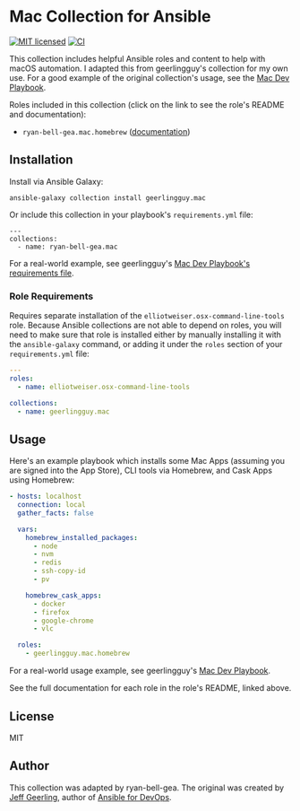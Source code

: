 # Mac Collection for Ansible

[![MIT licensed][badge-license]][link-license]
[![CI][badge-gh-actions]][link-gh-actions]

This collection includes helpful Ansible roles and content to help with macOS automation. I adapted this from geerlingguy's collection for my own use. For a good example of the original collection's usage, see the [Mac Dev Playbook](https://github.com/geerlingguy/mac-dev-playbook).

Roles included in this collection (click on the link to see the role's README and documentation):

  - `ryan-bell-gea.mac.homebrew` ([documentation](https://github.com/ryan-bell-gea/ansible-collection-mac/blob/master/roles/homebrew/README.md))

## Installation

Install via Ansible Galaxy:

```
ansible-galaxy collection install geerlingguy.mac
```

Or include this collection in your playbook's `requirements.yml` file:

```
---
collections:
  - name: ryan-bell-gea.mac
```

For a real-world example, see geerlingguy's [Mac Dev Playbook's requirements file](https://github.com/geerlingguy/mac-dev-playbook/blob/master/requirements.yml).

### Role Requirements

Requires separate installation of the `elliotweiser.osx-command-line-tools` role. Because Ansible collections are not able to depend on roles, you will need to make sure that role is installed either by manually installing it with the `ansible-galaxy` command, or adding it under the `roles` section of your `requirements.yml` file:

```yaml
---
roles:
  - name: elliotweiser.osx-command-line-tools

collections:
  - name: geerlingguy.mac
```

## Usage

Here's an example playbook which installs some Mac Apps (assuming you are signed into the App Store), CLI tools via Homebrew, and Cask Apps using Homebrew:

```yaml
- hosts: localhost
  connection: local
  gather_facts: false

  vars:
    homebrew_installed_packages:
      - node
      - nvm
      - redis
      - ssh-copy-id
      - pv

    homebrew_cask_apps:
      - docker
      - firefox
      - google-chrome
      - vlc

  roles:
    - geerlingguy.mac.homebrew
```

For a real-world usage example, see geerlingguy's [Mac Dev Playbook](https://github.com/geerlingguy/mac-dev-playbook).

See the full documentation for each role in the role's README, linked above.

## License

MIT

## Author

This collection was adapted by ryan-bell-gea. The original was created by [Jeff Geerling](https://www.jeffgeerling.com), author of [Ansible for DevOps](https://www.ansiblefordevops.com).

[badge-gh-actions]: https://github.com/geerlingguy/ansible-collection-mac/workflows/CI/badge.svg?event=push
[link-gh-actions]: https://github.com/ryan-bell-gea/ansible-collection-mac/actions?query=workflow%3ACI
[badge-license]: https://img.shields.io/github/license/geerlingguy/ansible-collection-mac.svg
[link-license]: https://github.com/geerlingguy/ansible-collection-mac/blob/master/LICENSE
